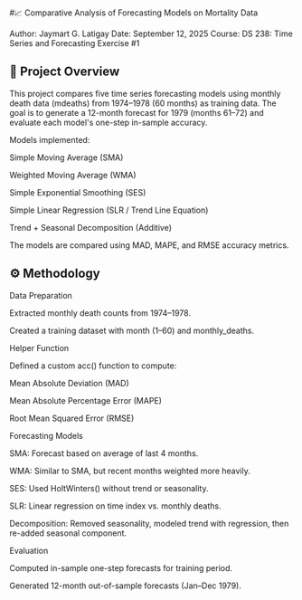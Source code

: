 #📈 Comparative Analysis of Forecasting Models on Mortality Data

Author: Jaymart G. Latigay
Date: September 12, 2025
Course: DS 238: Time Series and Forecasting
Exercise #1

## 📌 Project Overview

This project compares five time series forecasting models using monthly death data (mdeaths) from 1974–1978 (60 months) as training data. The goal is to generate a 12-month forecast for 1979 (months 61–72) and evaluate each model's one-step in-sample accuracy.

Models implemented:

Simple Moving Average (SMA)

Weighted Moving Average (WMA)

Simple Exponential Smoothing (SES)

Simple Linear Regression (SLR / Trend Line Equation)

Trend + Seasonal Decomposition (Additive)

The models are compared using MAD, MAPE, and RMSE accuracy metrics.

## ⚙️ Methodology

Data Preparation

Extracted monthly death counts from 1974–1978.

Created a training dataset with month (1–60) and monthly_deaths.

Helper Function

Defined a custom acc() function to compute:

Mean Absolute Deviation (MAD)

Mean Absolute Percentage Error (MAPE)

Root Mean Squared Error (RMSE)

Forecasting Models

SMA: Forecast based on average of last 4 months.

WMA: Similar to SMA, but recent months weighted more heavily.

SES: Used HoltWinters() without trend or seasonality.

SLR: Linear regression on time index vs. monthly deaths.

Decomposition: Removed seasonality, modeled trend with regression, then re-added seasonal component.

Evaluation

Computed in-sample one-step forecasts for training period.

Generated 12-month out-of-sample forecasts (Jan–Dec 1979).
